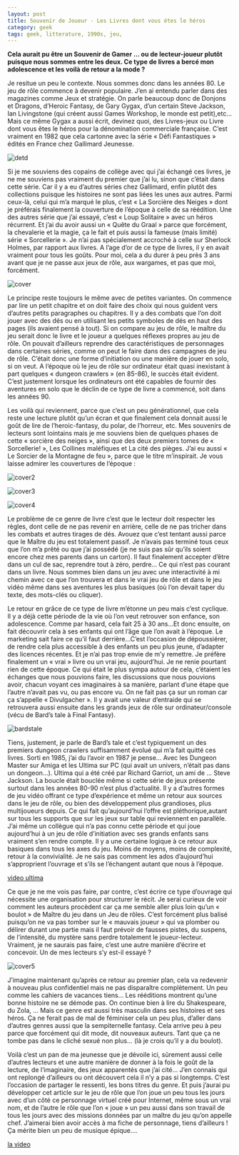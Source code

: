 ```yaml
---
layout: post
title: Souvenir de Joueur - Les Livres dont vous étes le héros
category: geek
tags: geek, litterature, 1990s, jeu, 
---
```


**Cela aurait pu être un Souvenir de Gamer … ou de lecteur-joueur plutôt puisque nous sommes entre les deux. Ce type de livres a bercé mon adolescence et les voilà de retour a la mode ?**

Je resitue un peu le contexte. Nous sommes donc dans les années 80. Le jeu de rôle commence à devenir populaire. J’en ai entendu parler dans des magazines comme Jeux et stratégie. On parle beaucoup donc de Donjons et Dragons, d’Heroic Fantasy, de Gary Gygax, d’un certain Steve Jackson, Ian Livingstone (qui créent aussi Games Workshop, le monde est petit),etc… Mais ce même Gygax a aussi écrit, devinez quoi, des Livres-jeux ou Livre dont vous êtes le héros pour la dénomination commerciale française. C’est vraiment en 1982 que cela cartonne avec la série « Défi Fantastiques » édités en France chez Gallimard Jeunesse.

![detd](https://cheziceman.files.wordpress.com/2020/08/detd.jpg?w=739&h=924)

Si je me souviens des copains de collège avec qui j’ai échangé ces livres, je ne me souviens pas vraiment du premier que j’ai lu, sinon que c’était dans cette série. Car il y a eu d’autres séries chez Gallimard, enfin plutôt des collections puisque les histoires ne sont pas liées les unes aux autres. Parmi ceux-là, celui qui m’a marqué le plus, c’est « La Sorcière des Neiges » dont je préférais finalement la couverture de l’époque à celle de sa réédition. Une des autres série que j’ai essayé, c’est « Loup Solitaire » avec un héros récurrent. Et j’ai du avoir aussi un « Quête du Graal » parce que forcément, la chevalerie et la magie, ça le fait et puis aussi la fameuse (mais limité) série « Sorcellerie ». Je n’ai pas spécialement accroché à celle sur Sherlock Holmes, par rapport aux livres. A l’age d’or de ce type de livres, il y en avait vraiment pour tous les goûts. Pour moi, cela a du durer à peu près 3 ans avant que je ne passe aux jeux de rôle, aux wargames, et pas que moi, forcément.

![cover](https://cheziceman.files.wordpress.com/2020/08/loupsolitaire.jpg)

Le principe reste toujours le même avec de petites variantes. On commence par lire un petit chapitre et on doit faire des choix qui nous guident vers d’autres petits paragraphes ou chapitres. Il y a des combats que l’on doit jouer avec des dés ou en utilisant les petits symboles de dés en haut des pages (ils avaient pensé à tout). Si on compare au jeu de rôle, le maître du jeu serait donc le livre et le joueur a quelques réflexes propres au jeu de rôle. On pouvait d’ailleurs reprendre des caractéristiques de personnages dans certaines séries, comme on peut le faire dans des campagnes de jeu de rôle. C’était donc une forme d’initiation ou une manière de jouer en solo, si on veut. A l’époque où le jeu de rôle sur ordinateur était quasi inexistant à part quelques « dungeon crawlers » (en 85-86), le succès était évident. C’est justement lorsque les ordinateurs ont été capables de fournir des aventures en solo que le déclin de ce type de livre a commencé, soit dans les années 90.

Les voilà qui reviennent, parce que c’est un peu générationnel, que cela reste une lecture plutôt qu’un écran et que finalement cela donnait aussi le goût de lire de l’heroic-fantasy, du polar, de l’horreur, etc. Mes souvenirs de lecteurs sont lointains mais je me souviens bien de quelques phases de cette « sorcière des neiges », ainsi que des deux premiers tomes de « Sorcellerie! », Les Collines maléfiques et La cité des pièges. J’ai eu aussi « Le Sorcier de la Montagne de feu », parce que le titre m’inspirait. Je vous laisse admirer les couvertures de l’époque :

![cover2](https://cheziceman.files.wordpress.com/2020/08/ldoelh1.jpg?w=183&h=305)

![cover3](https://cheziceman.files.wordpress.com/2020/08/ldoelh2.jpg?w=185&h=300)

![cover4](https://cheziceman.files.wordpress.com/2020/08/ldoelh3.jpg?w=180&h=300)

Le problème de ce genre de livre c’est que le lecteur doit respecter les règles, dont celle de ne pas revenir en arrière, celle de ne pas tricher dans les combats et autres tirages de dés. Avouez que c’est tentant aussi parce que le Maître du jeu est totalement passif. Je n’avais pas terminé tous ceux que l’on m’a prêté ou que j’ai possédé (je ne suis pas sûr qu’ils soient encore chez mes parents dans un carton). Il faut finalement accepter d’être dans un cul de sac, reprendre tout à zéro, perdre… Ce qui n’est pas courant dans un livre. Nous sommes bien dans un jeu avec une interactivité à mi chemin avec ce que l’on trouvera et dans le vrai jeu de rôle et dans le jeu vidéo même dans ses aventures les plus basiques (où l’on devait taper du texte, des mots-clés ou cliquer).

Le retour en grâce de ce type de livre m’étonne un peu mais c’est cyclique. Il y a déjà cette période de la vie où l’on veut retrouver son enfance, son adolescence. Comme par hasard, cela fait 25 à 30 ans…Et donc ensuite, on fait découvrir cela à ses enfants qui ont l’âge que l’on avait à l’époque. Le marketing sait faire ce qu’il faut derrière…C’est l’occasion de dépoussiérer, de rendre cela plus accessible à des enfants un peu plus jeune, d’adapter des licences récentes. Et je n’ai pas trop envie de m’y remettre. Je préfère finalement un « vrai » livre ou un vrai jeu, aujourd’hui. Je ne renie pourtant rien de cette époque. Ce qui était le plus sympa autour de cela, c’étaient les échanges que nous pouvions faire, les discussions que nous pouvions avoir, chacun voyant ces imaginaires à sa manière, parlant d’une étape que l’autre n’avait pas vu, ou pas encore vu. On ne fait pas ça sur un roman car ça s’appelle « Divulgacher ». Il y avait une valeur d’entraide qui se retrouvera aussi ensuite dans les grands jeux de rôle sur ordinateur/console (vécu de Bard’s tale à Final Fantasy).

![bardstale](https://cheziceman.files.wordpress.com/2017/07/bardstale1-2.jpg)

Tiens, justement, je parle de Bard’s tale et c’est typiquement un des premiers dungeon crawlers suffisamment évolué qui m’a fait quitté ces livres. Sorti en 1985, j’ai du l’avoir en 1987 je pense… Avec les Dungeon Master sur Amiga et les Ultima sur PC (qui avait un univers, n’était pas dans un dongeon…). Ultima qui a été créé par Richard Garriot, un ami de … Steve Jackson. La boucle était bouclée même si cette série de jeux présente surtout dans les années 80-90 n’est plus d’actualité. Il y a d’autres formes de jeu vidéo offrant ce type d’expérience et même un retour aux sources dans le jeu de rôle, ou bien des développement plus grandioses, plus multijoueurs depuis. Ce qui fait qu’aujourd’hui l’offre est pléthorique,autant sur tous les supports que sur les jeux sur table qui reviennent en parallèle. J’ai même un collègue qui n’a pas connu cette période et qui joue aujourd’hui à un jeu de rôle d’initiation avec ses grands enfants sans vraiment s’en rendre compte.  Il y a une certaine logique à ce retour aux basiques dans tous les axes du jeu. Moins de moyens, moins de complexité, retour à la convivialité. Je ne sais pas comment les ados d’aujourd’hui s’approprient l’ouvrage et s’ils se l’échangent autant que nous à l’époque.

[video ultima](https://youtu.be/0A3R25FRWyQ?list=PLQPAZnhDKPmEDGy5oEDK8u3qZYEh3lK8i)

Ce que je ne me vois pas faire, par contre, c’est écrire ce type d’ouvrage qui nécessite une organisation pour structurer le récit. Je serai curieux de voir comment les auteurs procèdent car ça me semble aller plus loin qu’un « boulot » de Maître du jeu dans un Jeu de rôles. C’est forcément plus balisé puisqu’on ne va pas tomber sur le « mauvais joueur » qui va plomber ou délirer durant une partie mais il faut prévoir de fausses pistes, du suspens, de l’intensité, du mystère sans perdre totalement le joueur-lecteur. Vraiment, je ne saurais pas faire, c’est une autre manière d’écrire et concevoir. Un de mes lecteurs s’y est-il essayé ?

![cover5](https://cheziceman.files.wordpress.com/2020/08/heroine.jpg)

J’imagine maintenant qu’après ce retour au premier plan, cela va redevenir à nouveau plus confidentiel mais ne pas disparaître complètement. Un peu comme les cahiers de vacances tiens… Les rééditions montrent qu’une bonne histoire ne se démode pas. On continue bien à lire du Shakespeare, du Zola, … Mais ce genre est aussi très masculin dans ses histoires et ses héros. Ça ne ferait pas de mal de féminiser cela un peu plus, d’aller dans d’autres genres aussi que la sempiternelle fantasy. Cela arrive peu à peu parce que forcément qui dit mode, dit nouveaux auteurs. Tant que ça ne tombe pas dans le cliché sexué non plus… (là je crois qu’il y a du boulot).

Voilà c’est un pan de ma jeunesse que je dévoile ici, sûrement aussi celle d’autres lecteurs et une autre manière de donner à la fois le goût de la lecture, de l’imaginaire, des jeux apparentés que j’ai cité… J’en connais qui ont replongé d’ailleurs ou ont découvert cela il n’y a pas si longtemps. C’est l’occasion de partager le ressenti, les bons titres du genre. Et puis j’aurai pu développer cet article sur le jeu de rôle que l’on joue un peu tous les jours avec d’un côté ce personnage virtuel créé pour Internet, même sous un vrai nom, et de l’autre le rôle que l’on « joue » un peu aussi dans son travail de tous les jours avec des missions données par un maître du jeu qu’on appelle chef. J’aimerai bien avoir accès à ma fiche de personnage, tiens d’ailleurs ! Ça mérite bien un peu de musique épique….

[la video](https://youtu.be/BG6en2WyAsw)
